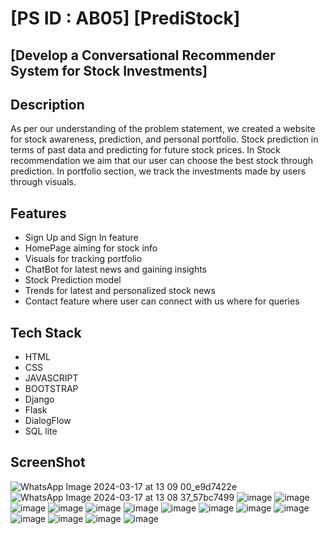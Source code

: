 # [PS ID : AB05] [PrediStock]
##  [Develop a Conversational Recommender System for Stock Investments]



## Description
As per our understanding of the problem statement, we created a website for stock awareness, prediction, and personal portfolio. Stock prediction in terms of past data and predicting for future stock prices. In Stock recommendation we aim that our user can choose the best stock through prediction. In portfolio section, we track the investments made by users through visuals.

## Features
- Sign Up and Sign In feature 
- HomePage aiming for stock info
- Visuals for  tracking portfolio
- ChatBot for latest news and gaining insights
- Stock Prediction model
- Trends for latest and personalized stock news
- Contact feature where user can connect with us where for queries

## Tech Stack
- HTML
- CSS 
- JAVASCRIPT
- BOOTSTRAP
- Django
- Flask
- DialogFlow
- SQL lite

 ## ScreenShot 
![WhatsApp Image 2024-03-17 at 13 09 00_e9d7422e](https://github.com/Mandipbhattarai/PrediStock/assets/97532160/c18be8cc-6d6a-433f-a838-95e57f730021)
![WhatsApp Image 2024-03-17 at 13 08 37_57bc7499](https://github.com/Mandipbhattarai/PrediStock/assets/97532160/7464a47a-ab88-45c2-81b1-29218cea2f29)
![image](https://github.com/Mandipbhattarai/PrediStock/assets/97532160/d1d679c1-f561-438a-908e-67b27d6c91af)
![image](https://github.com/Mandipbhattarai/PrediStock/assets/97532160/760919da-1d18-4111-8c0f-cec76b530aef)
![image](https://github.com/Mandipbhattarai/PrediStock/assets/97532160/6270cf46-38da-491c-a1a4-f920dc1ed56d)
![image](https://github.com/Mandipbhattarai/PrediStock/assets/97532160/3c6cd20e-3f69-4b3e-a219-3222f1a578db)
![image](https://github.com/Mandipbhattarai/PrediStock/assets/97532160/425d8b89-e2ef-46d0-bd18-770efc746b6d)
![image](https://github.com/Mandipbhattarai/PrediStock/assets/97532160/282f8e86-c977-4be0-a2a0-577a063d08b5)
![image](https://github.com/Mandipbhattarai/PrediStock/assets/97532160/3fb4d3b9-786b-402c-9a21-312b06c7397d)
![image](https://github.com/Mandipbhattarai/PrediStock/assets/97532160/694e5d2e-c967-4bb9-a96a-885972e0810b)
![image](https://github.com/Mandipbhattarai/PrediStock/assets/97532160/6f9bcd2e-a154-4934-96bc-feba6e1265cc)
![image](https://github.com/Mandipbhattarai/PrediStock/assets/97532160/e1e766cb-8259-4649-bd9d-2d82688cf06a)
![image](https://github.com/Mandipbhattarai/PrediStock/assets/97532160/17ed07fe-31c2-4fcd-b9d6-1d5b0cc527da)
![image](https://github.com/Mandipbhattarai/PrediStock/assets/97532160/dfdadc2e-0c72-478c-8716-a7ac8bda5fbb)
![image](https://github.com/Mandipbhattarai/PrediStock/assets/97532160/5eb6a339-0805-48dd-bcef-5acbcffd39fe)
![image](https://github.com/Mandipbhattarai/PrediStock/assets/97532160/7fec3961-db7a-4e28-9714-5b4cfbc82e4f)












